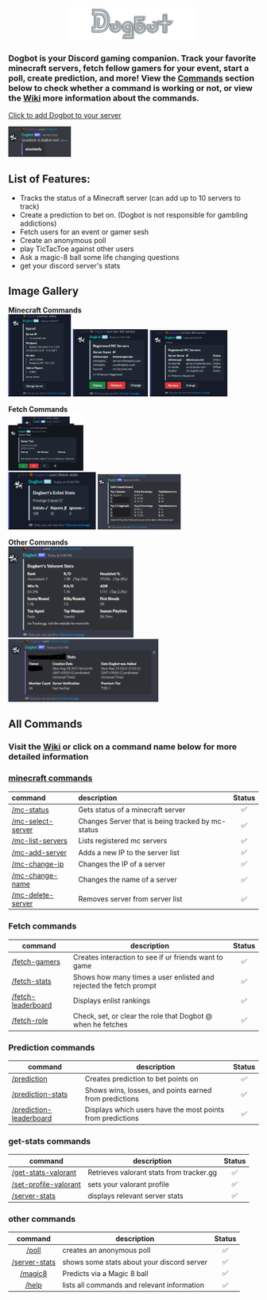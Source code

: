 <p align="center">
  <img src="https://github.com/MykelMatar/Dogbot/blob/Discord.js14/src/dependencies/images/Dogbot_Logo_512.png" width="50%">
</p>

### Dogbot is your Discord gaming companion. Track your favorite minecraft servers, fetch fellow gamers for your event, start a poll, create prediction, and more! View the [Commands](#all-commands) section below to check whether a command is working or not, or view the [Wiki](https://github.com/MykelMatar/Dogbot/wiki) more information about the commands.

[Click to add Dogbot to your server](https://discord.com/api/oauth2/authorize?client_id=848283770041532425&permissions=8&scope=bot%20applications.commands)
<p align="left">
  <img src="https://github.com/MykelMatar/Dogbot/blob/Discord.js14/src/dependencies/images/magic8.png" width="25%"></img>
</p>

## List of Features:

* Tracks the status of a Minecraft server (can add up to 10 servers to track)
* Create a prediction to bet on. (Dogbot is not responsible for gambling addictions)
* Fetch users for an event or gamer sesh
* Create an anonymous poll
* play TicTacToe against other users
* Ask a magic-8 ball some life changing questions
* get your discord server's stats

## Image Gallery

**Minecraft Commands**  
<img src="src/dependencies/images/mc-status.png" width="25%"></img>
<img src="src/dependencies/images/mc-list-servers.png" width="30%"></img>
<img src="src/dependencies/images/mc-list-servers-status.png" width="31%"></img>

**Fetch Commands**  
<img src="src/dependencies/images/fetch-users.png" width="30%"></img>  
<img src="src/dependencies/images/fetch-stats.png" width="35%"></img>
<img src="src/dependencies/images/enlist-leaderboard.png" width="33%"></img>

**Other Commands**  
<img src="src/dependencies/images/get-stats-valorant.png" width="50%"></img>   
<img src="src/dependencies/images/server-stats.png" width="60%"></img>

## All Commands

### Visit the [Wiki](https://github.com/MykelMatar/Dogbot/wiki) or click on a command name below for more detailed information

### [minecraft commands](https://github.com/MykelMatar/Dogbot/wiki#minecraft-server-tracking-commands)

| command                                                                            | description                                       | Status |
|:-----------------------------------------------------------------------------------|:--------------------------------------------------|:------:|
| [/mc-status](https://github.com/MykelMatar/Dogbot/wiki#mc-server-status)           | Gets status of a minecraft server                 |   ✅    |
| [/mc-select-server](https://github.com/MykelMatar/Dogbot/wiki#mc-change-server)    | Changes Server that is being tracked by mc-status |   ✅    |
| [/mc-list-servers](https://github.com/MykelMatar/Dogbot/wiki#mc-list-servers)      | Lists registered mc servers                       |   ✅    |
| [/mc-add-server](https://github.com/MykelMatar/Dogbot/wiki#mc-add-server)          | Adds a new IP to the server list                  |   ✅    |
| [/mc-change-ip](https://github.com/MykelMatar/Dogbot/wiki#mc-change-server-ip)     | Changes the IP of a server                        |   ✅    |
| [/mc-change-name](https://github.com/MykelMatar/Dogbot/wiki#mc-change-server-name) | Changes the name of a server                      |   ✅    |
| [/mc-delete-server](https://github.com/MykelMatar/Dogbot/wiki#mc-delete-server)    | Removes server from server list                   |   ✅    |

### Fetch commands

| command                                                                            | description                                                        | Status |
|------------------------------------------------------------------------------------|--------------------------------------------------------------------|:------:|
| [/fetch-gamers](https://github.com/MykelMatar/Dogbot/wiki#enlist-users)            | Creates interaction to see if ur friends want to game              |   ✅    |
| [/fetch-stats](https://github.com/MykelMatar/Dogbot/wiki#enlist-stats)             | Shows how many times a user enlisted and rejected the fetch prompt |   ✅    |
| [/fetch-leaderboard](https://github.com/MykelMatar/Dogbot/wiki#enlist-leaderboard) | Displays enlist rankings                                           |   ✅    |
| [/fetch-role](https://github.com/MykelMatar/Dogbot/wiki#enlist-set-role)           | Check, set, or clear the role that Dogbot @ when he fetches        |   ✅    |

### Prediction commands

| command                                                                                 | description                                                | Status |
|-----------------------------------------------------------------------------------------|------------------------------------------------------------|:------:|
| [/prediction](https://github.com/MykelMatar/Dogbot/wiki#enlist-users)                   | Creates prediction to bet points on                        |   ✅    |
| [/prediction-stats](https://github.com/MykelMatar/Dogbot/wiki#enlist-stats)             | Shows wins, losses, and points earned from predictions     |   ✅    |
| [/prediction-leaderboard](https://github.com/MykelMatar/Dogbot/wiki#enlist-leaderboard) | Displays which users have the most points from predictions |   ✅    |

### get-stats commands

| command                                                                               | description                              | Status |
|---------------------------------------------------------------------------------------|------------------------------------------|:------:|
| [/get-stats-valorant](https://github.com/MykelMatar/Dogbot/wiki#get-stats-valorant)   | Retrieves valorant stats from tracker.gg |   ✅    |
| [/set-profile-valorant](https://github.com/MykelMatar/Dogbot/wiki#get-stats-valorant) | sets your valorant profile               |   ✅    |
| [/server-stats](https://github.com/MykelMatar/Dogbot/wiki#server-stats)               | displays relevant server stats           |   ✅    |

### other commands

|                                 command                                 | description                                 | Status |
|:-----------------------------------------------------------------------:|---------------------------------------------|:------:|
|         [/poll](https://github.com/MykelMatar/Dogbot/wiki#poll)         | creates an anonymous poll                   |   ✅    |
| [/server-stats](https://github.com/MykelMatar/Dogbot/wiki#server-stats) | shows some stats about your discord server  |   ✅    |
|       [/magic8](https://github.com/MykelMatar/Dogbot/wiki#magic8)       | Predicts via a Magic 8 ball                 |   ✅    |
|         [/help](https://github.com/MykelMatar/Dogbot/wiki#elp)          | lists all commands and relevant information |   ✅    |



